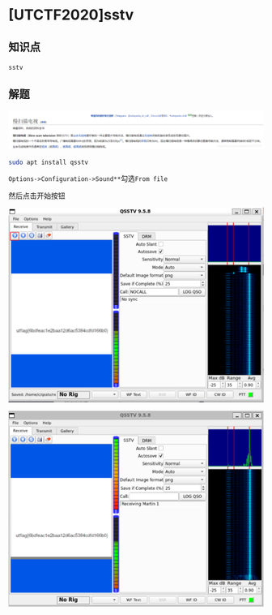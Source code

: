 # [UTCTF2020]sstv

## 知识点

`sstv`

## 解题

![在这里插入图片描述](./img/89-2.png)

```bash
sudo apt install qsstv
```

`Options->Configuration->Sound**`勾选`From file`

然后点击开始按钮

![image-20231204202531960](./img/89-4.png)

![image-20231204202439401](./img/89-3.png)